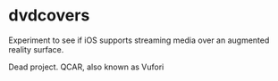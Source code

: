 # dvdcovers
Experiment to see if iOS supports streaming media over an augmented reality surface.

Dead project. QCAR, also known as Vufori
